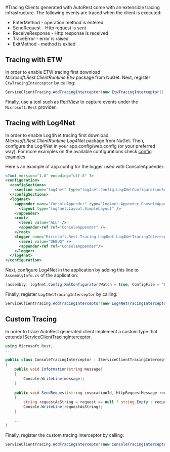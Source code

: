 #Tracing
Clients generated with AutoRest come with an extensible tracing infrastructure. The following events are traced when the client is executed:

- EnterMethod - operation method is entered
- SendRequest - Http request is sent
- ReceiveResponse - Http response is received
- TraceError - error is raised
- ExitMethod - method is exited

## Tracing with ETW
In order to enable ETW tracing first download _Microsoft.Rest.ClientRuntime.Etw_ package from NuGet.
Next, register `EtwTracingInterceptor` by calling:
```csharp
ServiceClientTracing.AddTracingInterceptor(new EtwTracingInterceptor());
```
Finally, use a tool such as [PerfView](http://www.microsoft.com/en-us/download/details.aspx?id=28567) to capture events under the `Microsoft.Rest` provider.

## Tracing with Log4Net
In order to enable Log4Net tracing first download _Microsoft.Rest.ClientRuntime.Log4Net_ package from NuGet. Then, configure the Log4Net in your app.config/web.config (or your preferred way). For more examples on the available configurations check [config examples](http://logging.apache.org/log4net/release/config-examples.html)

Here's an example of app.config for the logger used with ConsoleAppender:
```xml
<?xml version="1.0" encoding="utf-8" ?>
<configuration>
  <configSections>
    <section name="log4net" type="log4net.Config.Log4NetConfigurationSectionHandler, log4net"/>
  </configSections>
  <log4net>
    <appender name="ConsoleAppender" type="log4net.Appender.ConsoleAppender">
      <layout type="log4net.Layout.SimpleLayout" />
    </appender>
    <root>
      <level value="ALL" />
      <appender-ref ref="ConsoleAppender" />
    </root>
    <logger name="Microsoft.Rest.Tracing.Log4Net.Log4NetTracingInterceptor">
      <level value="DEBUG" />
      <appender-ref ref="ConsoleAppender"/>
    </logger>
  </log4net>
</configuration>
```
Next, configure Log4Net in the application by adding this line to `AssemblyInfo.cs` of the application:
```csharp 
[assembly: log4net.Config.XmlConfigurator(Watch = true, ConfigFile = "FileName.ext")]
```
Finally, register `Log4NetTracingInterceptor` by calling:
```csharp
ServiceClientTracing.AddTracingInterceptor(new Log4NetTracingInterceptor());
```

## Custom Tracing
In order to trace AutoRest generated client implement a custom type that extends [IServiceClientTracingInterceptor](../Microsoft.Rest/ClientRuntime/IServiceClientTracingInterceptor.cs).
```csharp
using Microsoft.Rest;
...

public class ConsoleTracingInterceptor : IServiceClientTracingInterceptor
{
    public void Information(string message)
    {
        Console.WriteLine(message);
    }
    
    public void SendRequest(string invocationId, HttpRequestMessage request)
    {
        string requestAsString = request == null ? string.Empty : request.AsFormattedString();
        Console.WriteLine(requestAsString);
    }

    ...
}
```
Finally, register the custom tracing interceptor by calling:
```csharp
ServiceClientTracing.AddTracingInterceptor(new ConsoleTracingInterceptor());
```
